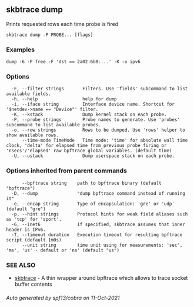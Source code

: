 ## skbtrace dump

Prints requested rows each time probe is fired

```
skbtrace dump -P PROBE... [flags]
```

### Examples

```
dump -6 -P free -F 'dst == 2a02:6b8:...' -K -o ipv6
```

### Options

```
  -F, --filter strings       Filters. Use 'fields' subcommand to list available fields.
  -h, --help                 help for dump
  -i, --iface string         Interface device name. Shortcut for '$netdev->name == "Device"' filter.
  -K, --kstack               Dump kernel stack on each probe.
  -P, --probe strings        Probe names to generate. Use 'probes' subcommand to list available probes.
  -o, --row strings          Rows to be dumped. Use 'rows' helper to show available rows.
      --time-mode TimeMode   Time mode: 'time' for absolute wall time clock, 'delta' for elapsed time from previous probe firing or 'nsecs'/'elapsed' raw bpftrace global variables. (default time)
  -U, --ustack               Dump userspace stack on each probe.
```

### Options inherited from parent commands

```
      --bpftrace string    path to bpftrace binary (default "bpftrace")
  -D, --dump               "dump bpftrace command instead of running it"
  -e, --encap string       Type of encapsulation: 'gre' or 'udp' (default "gre")
  -p, --hint strings       Protocol hints for weak field aliases such as 'tcp' for 'sport'.
  -6, --inet6              If specified, skbtrace assumes that inner header is IPv6.
  -T, --timeout duration   Execution timeout for resulting bpftrace script (default 1m0s)
      --unit string        time unit using for measurements: 'sec', 'ms', 'us' - default or 'ns' (default "us")
```

### SEE ALSO

* [skbtrace](skbtrace.md)	 - A thin wrapper around bpftrace which allows to trace socket buffer contents

###### Auto generated by spf13/cobra on 11-Oct-2021
